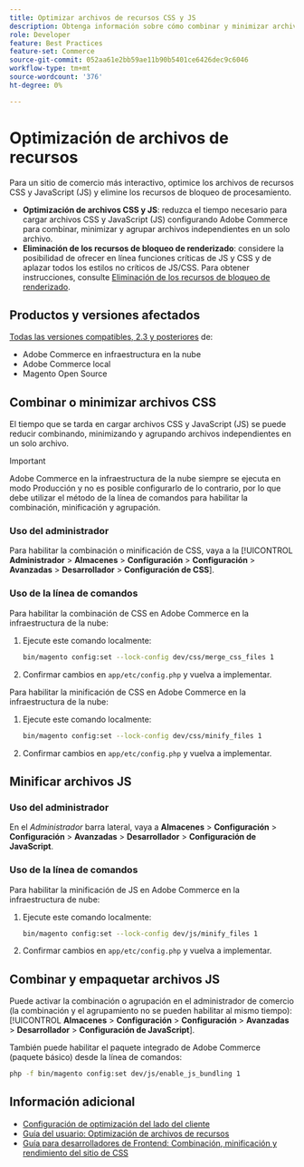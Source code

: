 ```yaml
---
title: Optimizar archivos de recursos CSS y JS
description: Obtenga información sobre cómo combinar y minimizar archivos CSS y JavaScript (JS) para proyectos de Adobe Commerce desde Admin o desde la línea de comandos.
role: Developer
feature: Best Practices
feature-set: Commerce
source-git-commit: 052aa61e2bb59ae11b90b5401ce6426dec9c6046
workflow-type: tm+mt
source-wordcount: '376'
ht-degree: 0%

---
```


# Optimización de archivos de recursos

Para un sitio de comercio más interactivo, optimice los archivos de recursos CSS y JavaScript (JS) y elimine los recursos de bloqueo de procesamiento.

- **Optimización de archivos CSS y JS**: reduzca el tiempo necesario para cargar archivos CSS y JavaScript (JS) configurando Adobe Commerce para combinar, minimizar y agrupar archivos independientes en un solo archivo.
- **Eliminación de los recursos de bloqueo de renderizado**: considere la posibilidad de ofrecer en línea funciones críticas de JS y CSS y de aplazar todos los estilos no críticos de JS/CSS. Para obtener instrucciones, consulte [Eliminación de los recursos de bloqueo de renderizado](https://web.dev/render-blocking-resources/).

## Productos y versiones afectados

[Todas las versiones compatibles, 2.3 y posteriores](../../../release/versions.md) de:

- Adobe Commerce en infraestructura en la nube
- Adobe Commerce local
- Magento Open Source

## Combinar o minimizar archivos CSS

El tiempo que se tarda en cargar archivos CSS y JavaScript (JS) se puede reducir combinando, minimizando y agrupando archivos independientes en un solo archivo.

>[!IMPORTANT]
>
>Adobe Commerce en la infraestructura de la nube siempre se ejecuta en modo Producción y no es posible configurarlo de lo contrario, por lo que debe utilizar el método de la línea de comandos para habilitar la combinación, minificación y agrupación.

### Uso del administrador

Para habilitar la combinación o minificación de CSS, vaya a la [!UICONTROL **Administrador** > **Almacenes** > **Configuración** > **Configuración** > **Avanzadas** > **Desarrollador** > **Configuración de CSS**].

### Uso de la línea de comandos

Para habilitar la combinación de CSS en Adobe Commerce en la infraestructura de la nube:

1. Ejecute este comando localmente:

   ```bash
   bin/magento config:set --lock-config dev/css/merge_css_files 1
   ```

1. Confirmar cambios en `app/etc/config.php` y vuelva a implementar.

Para habilitar la minificación de CSS en Adobe Commerce en la infraestructura de la nube:

1. Ejecute este comando localmente:

   ```bash
   bin/magento config:set --lock-config dev/css/minify_files 1
   ```

1. Confirmar cambios en `app/etc/config.php` y vuelva a implementar.

## Minificar archivos JS

### Uso del administrador

En el *Administrador* barra lateral, vaya a **Almacenes** > **Configuración** > **Configuración** > **Avanzadas** > **Desarrollador** > **Configuración de JavaScript**.

### Uso de la línea de comandos

Para habilitar la minificación de JS en Adobe Commerce en la infraestructura de nube:

1. Ejecute este comando localmente:

   ```bash
   bin/magento config:set --lock-config dev/js/minify_files 1
   ```

1. Confirmar cambios en `app/etc/config.php` y vuelva a implementar.

## Combinar y empaquetar archivos JS

Puede activar la combinación o agrupación en el administrador de comercio (la combinación y el agrupamiento no se pueden habilitar al mismo tiempo): [!UICONTROL **Almacenes** > **Configuración** > **Configuración** > **Avanzadas** > **Desarrollador** > **Configuración de JavaScript**].

También puede habilitar el paquete integrado de Adobe Commerce (paquete básico) desde la línea de comandos:

```bash
php -f bin/magento config:set dev/js/enable_js_bundling 1
```

## Información adicional

- [Configuración de optimización del lado del cliente](../../../performance/configuration.md#client-side-optimization-settings)
- [Guía del usuario: Optimización de archivos de recursos](https://docs.magento.com/user-guide/system/file-optimization.html)
- [Guía para desarrolladores de Frontend: Combinación, minificación y rendimiento del sitio de CSS](https://developer.adobe.com/commerce/frontend-core/guide/css/#css-merging-minification-and-performance)

